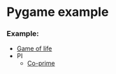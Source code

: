 # Pygame example
 
### Example:
+ [Game of life](src/game_of_life)
+ PI
  + [Co-prime](src/pi/co_prime)
